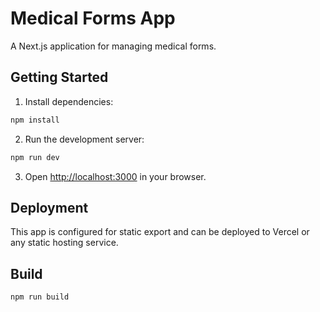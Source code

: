 # Medical Forms App

A Next.js application for managing medical forms.

## Getting Started

1. Install dependencies:
```bash
npm install
```

2. Run the development server:
```bash
npm run dev
```

3. Open [http://localhost:3000](http://localhost:3000) in your browser.

## Deployment

This app is configured for static export and can be deployed to Vercel or any static hosting service.

## Build

```bash
npm run build
```
